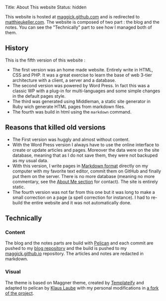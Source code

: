 Title: About This website
Status: hidden

This website is hosted at [maggick.github.com](http://maggick.github.com) and
is redirected to [matthieukeller.com](http://matthieukeller.com). The
website is composed of two part : the blog and the notes. You can see the
"Technically" part to see how I managed both of them.

## History

This is the fifth version of this website :

* The first version was an home made website. Entirely write in HTML, CSS and PHP. It was a great exercise
  to learn the base of web 3-tier architecture with a client, a server and a database.
* The second version was powered by Word Press. In fact this was a classic WP with a plug-in for
  multi-languages and some simple changes in the default pages style.
* The third was generated using Middleman, a static site generator in Ruby wich
  generate HTML pages from markdown files.
* The fourth was build in html using the `markdown` command.

## Reasons that killed old versions

* The First version was huggly and almost without content.
* With the Word Press version I always have to use the online interface to create or update articles and pages.
  Moreover the data were on the site database, meaning that as I do not save them, they were not backuped as
  my usual data.
* With this version, I write pages in [Markdown format](https://github.com/github/markup#readme)
  directly on my computer with my favorite text editor, commit them on GitHub and finally put them on the server.
  There is no more database (meaning no more commentary, see the [About Me section](/about/me/##contact) for contact).
  The site is entirely static.
* The fourth version was not far from this one but it was long to make a small
  correction on a page (a spell correction for instance). I had to re-build the
  entire website and it was not automatically done.

## Technically

### Content

The blog and the notes parts are build with [Pelican](http://blog.getpelican.com/)
and each commit are pushed to my
[blog repository](https://github.com/maggick/blog) and the build is pushed to my
[maggick.github.io](http://github.com/maggick/maggick.github.io) repository.
The articles and notes are redacted in markdown.

### Visual

The theme is based on Maggner theme, created by
[Templateify](http://www.templateify.com/) and adapted to
pelican by [Klaus Laube](https://github.com/kplaube/maggner-pelican) with
my personal modifications in
[a fork of the project](https://github.com/maggick/maggner-pelican).
